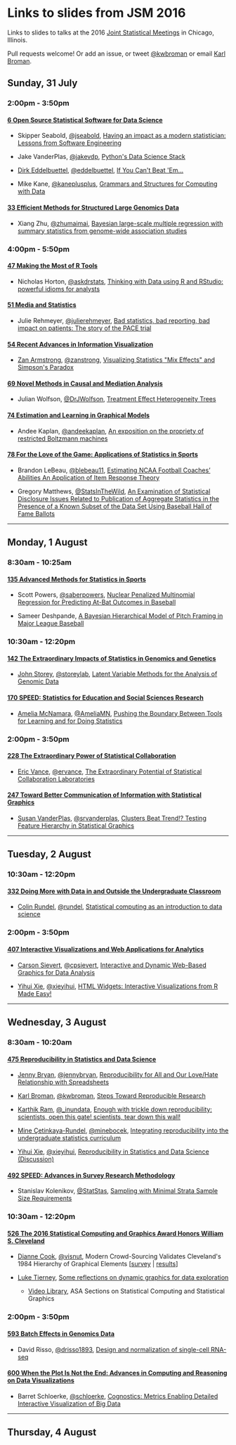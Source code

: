# Links to slides from JSM 2016

Links to slides to talks at the 2016
[Joint Statistical Meetings](https://www.amstat.org/meetings/jsm/2016/)
in Chicago, Illinois.

Pull requests welcome! Or add an issue, or tweet
[@kwbroman](https://twitter.com/kwbroman) or email
[Karl Broman](http://kbroman.org).

## Sunday, 31 July

### 2:00pm - 3:50pm

#### [6 Open Source Statistical Software for Data Science](https://www.amstat.org/meetings/jsm/2016/onlineprogram/ActivityDetails.cfm?SessionID=212387)

- Skipper Seabold, [@jseabold](https://twitter.com/jseabold),
[Having an impact as a modern statistician: Lessons from Software Engineering](https://speakerdeck.com/jseabold/having-an-impact-as-a-modern-statistician)

- Jake VanderPlas, [@jakevdp](https://twitter.com/jakevdp),
[Python's Data Science Stack](https://speakerdeck.com/jakevdp/pythons-data-science-stack-jsm-2016)

- [Dirk Eddelbuettel](http://dirk.eddelbuettel.com/), [@eddelbuettel](https://twitter.com/eddelbuettel),
[If You Can't Beat 'Em...](http://dirk.eddelbuettel.com/papers/jsm2016_rcpp_talk.pdf)

- Mike Kane, [@kaneplusplus](https://twitter.com/kaneplusplus),
[Grammars and Structures for Computing with Data](http://slides.com/michaelkane/deck-17#/)

#### [33 Efficient Methods for Structured Large Genomics Data](https://www.amstat.org/meetings/jsm/2016/onlineprogram/ActivityDetails.cfm?SessionID=212892)

- Xiang Zhu, [@zhumaimai](https://twitter.com/zhumaimai),
[Bayesian large-scale multiple regression with summary statistics from genome-wide association studies](http://www.stat.uchicago.edu/~xiangzhu/JSM_20160731.pdf)

### 4:00pm - 5:50pm

#### [47 Making the Most of R Tools](https://www.amstat.org/meetings/jsm/2016/onlineprogram/ActivityDetails.cfm?SessionID=212343)

- Nicholas Horton, [@askdrstats](https://twitter.com/askdrstats),
[Thinking with Data using R and RStudio: powerful idioms for analysts](https://github.com/Amherst-Statistics/JSM2016-thinkwithR)

#### [51 Media and Statistics](https://www.amstat.org/meetings/jsm/2016/onlineprogram/ActivityDetails.cfm?SessionID=212366)

- Julie Rehmeyer, [@julierehmeyer](https://twitter.com/julierehmeyer),
[Bad statistics, bad reporting, bad impact on patients: The story of the PACE trial](http://www.slideshare.net/JulieRehmeyer/bad-statistics-bad-reporting-bad-impact-on-patients-the-story-of-the-pace-trial)

#### [54 Recent Advances in Information Visualization](https://www.amstat.org/meetings/jsm/2016/onlineprogram/ActivityDetails.cfm?SessionID=212554)

- [Zan Armstrong](http://blog.zanarmstrong.com/about/), [@zanstrong](https://twitter.com/zanstrong),
[Visualizing Statistics "Mix Effects" and Simpson's Paradox](https://docs.google.com/presentation/d/1TC9986iqrAe4cBH77kP-2sAf_i-W0jnxM9ZnGWq2S0w/edit#slide=id.p)


#### [69 Novel Methods in Causal and Mediation Analysis](https://www.amstat.org/meetings/jsm/2016/onlineprogram/ActivityDetails.cfm?SessionID=212850)

- Julian Wolfson, [@DrJWolfson](https://twitter.com/drjwolfson),
[Treatment Effect Heterogeneity Trees](https://drive.google.com/uc?export=download&id=0B7tyIRgneHdbVFAtd3UxeldlV00)

#### [74 Estimation and Learning in Graphical Models](https://www.amstat.org/meetings/jsm/2016/onlineprogram/ActivityDetails.cfm?SessionID=212918)

- Andee Kaplan, [@andeekaplan](https://twitter.com/andeekaplan),
[An exposition on the propriety of restricted Boltzmann machines](http://andeekaplan.com/rbm/presentations/jsm2016/)

#### [78 For the Love of the Game: Applications of Statistics in Sports](https://www.amstat.org/meetings/jsm/2016/onlineprogram/ActivityDetails.cfm?SessionID=212986)

- Brandon LeBeau, [@blebeau11](https://twitter.com/@blebeau11),
[Estimating NCAA Football Coaches’ Abilities An Application of Item Response Theory](http://educate-r.org/2016/07/31/jsm2016.html)

- Gregory Matthews, [@StatsInTheWild](https://twitter.com/StatsInTheWild),
[An Examination of Statistical Disclosure Issues Related to Publication of Aggregate Statistics in the Presence of a Known Subset of the Data Set Using Baseball Hall of Fame Ballots](https://dl.dropboxusercontent.com/u/35094868/SlidesForTalk.pdf)


---

## Monday, 1 August

### 8:30am - 10:25am

#### [135 Advanced Methods for Statistics in Sports](https://www.amstat.org/meetings/jsm/2016/onlineprogram/ActivityDetails.cfm?SessionID=212985)

- Scott Powers, [@saberpowers](https://twitter.com/saberpowers),
[Nuclear Penalized Multinomial Regression for Predicting At-Bat Outcomes in Baseball](https://github.com/saberpowers/npmr/blob/master/slides/jsm2016.pdf)

- Sameer Deshpande, [A Bayesian Hierarchical Model of Pitch Framing in Major League Baseball](http://stat.wharton.upenn.edu/~dsameer/pitchFraming/deshpande_jsm2016.pdf)

### 10:30am - 12:20pm

#### [142 The Extraordinary Impacts of Statistics in Genomics and Genetics](https://www.amstat.org/meetings/jsm/2016/onlineprogram/ActivityDetails.cfm?SessionID=212335)

- [John Storey](http://genomine.org/), [@storeylab](https://github.com/storeylab),
[Latent Variable Methods for the Analysis of Genomic Data](http://genomine.org/talks/jsm_2016.pdf)

#### [170 SPEED: Statistics for Education and Social Sciences Research](http://ww2.amstat.org/meetings/jsm/2016/onlineprogram/ActivityDetails.cfm?SessionID=213158)

- [Amelia McNamara](http://www.science.smith.edu/~amcnamara/), [@AmeliaMN](https://twitter.com/AmeliaMN), [	Pushing the Boundary Between Tools for Learning and for Doing Statistics](http://www.science.smith.edu/~amcnamara/JSM2016_PushingTheBoundary.pdf)

### 2:00pm - 3:50pm

#### [228 The Extraordinary Power of Statistical Collaboration](https://www.amstat.org/meetings/jsm/2016/onlineprogram/ActivityDetails.cfm?SessionID=212605)

- [Eric Vance](http://ervance.com), [@ervance](https://twitter.com/ervance),
[The Extraordinary Potential of Statistical Collaboration Laboratories](https://prezi.com/dpiwuz7pep45/2016jsmeposcl/)

#### [247 Toward Better Communication of Information with Statistical Graphics](https://www.amstat.org/meetings/jsm/2016/onlineprogram/ActivityDetails.cfm?SessionID=212912)

- [Susan VanderPlas](http://srvanderplas.github.io), [@srvanderplas](https://twitter.com/srvanderplas),
[Clusters Beat Trend!? Testing Feature Hierarchy in Statistical Graphics](https://srvanderplas.github.io/Presentations/JSM2016/HierarchyOfVisualFeatures.html#/)

---

## Tuesday, 2 August


### 10:30am - 12:20pm

#### [332 Doing More with Data in and Outside the Undergraduate Classroom](https://www.amstat.org/meetings/jsm/2016/onlineprogram/ActivityDetails.cfm?SessionID=212444)

- [Colin Rundel](http://www2.stat.duke.edu/~cr173/), [@rundel](https://twitter.com/rundel),
[Statistical computing as an introduction to data science](https://github.com/rundel/Presentations/tree/master/JSM%202016)

### 2:00pm - 3:50pm

#### [407 Interactive Visualizations and Web Applications for Analytics](https://www.amstat.org/meetings/jsm/2016/onlineprogram/ActivityDetails.cfm?SessionID=212551)

- [Carson Sievert](http://cpsievert.github.io/), [@cpsievert](https://twitter.com/cpsievert),
[Interactive and Dynamic Web-Based Graphics for Data Analysis](http://bit.ly/JSM_16)

- [Yihui Xie](http://yihui.name/), [@xieyihui](https://twitter.com/xieyihui),
[HTML Widgets: Interactive Visualizations from R Made Easy!](https://dl.dropboxusercontent.com/u/15335397/slides/2016-htmlwidgets-JSM-Yihui-Xie.html)

---

## Wednesday, 3 August

### 8:30am - 10:20am

#### [475 Reproducibility in Statistics and Data Science ](https://www.amstat.org/meetings/jsm/2016/onlineprogram/ActivityDetails.cfm?SessionID=212538)

- [Jenny Bryan](http://stat545.com), [@jennybryan](https://twitter.com/jennybryan),
[Reproducibility for All and Our Love/Hate Relationship with Spreadsheets](https://github.com/jennybc/2016-06_spreadsheets#readme)

- [Karl Broman](http://kbroman.org), [@kwbroman](https://twitter.com/kwbroman),
[Steps Toward Reproducible Research](http://bit.ly/jsm2016)

- [Karthik Ram](http://karthik.io/),
  [@_inundata](twitter.com/_inundata),
  [Enough with trickle down reproducibility: scientists, open this gate! scientists, tear down this wall!](http://inundata.org/talks/jsm2016)

- [Mine &Ccedil;etinkaya-Rundel](http://www2.stat.duke.edu/~mc301/),
[@minebocek](https://twitter.com/minebocek),
[Integrating reproducibility into the undergraduate statistics curriculum](https://github.com/mine-cetinkaya-rundel/2016-08-03-reproducible-undergrad-stats)

- [Yihui Xie](http://yihui.name/), [@xieyihui](https://twitter.com/xieyihui),
[Reproducibility in Statistics and Data Science (Discussion)](https://dl.dropboxusercontent.com/u/15335397/slides/2016-repro-JSM-Yihui-Xie.html#(1))

#### [492 SPEED: Advances in Survey Research Methodology](https://www.amstat.org/meetings/jsm/2016/onlineprogram/ActivityDetails.cfm?SessionID=213155)

- Stanislav Kolenikov, [@StatStas](https://twitter.com/StatStas),
[Sampling with Minimal Strata Sample Size Requirements](https://github.com/skolenik/jsm2016slides)

### 10:30am - 12:20pm

#### [526 The 2016 Statistical Computing and Graphics Award Honors William S. Cleveland](https://www.amstat.org/meetings/jsm/2016/onlineprogram/ActivityDetails.cfm?SessionID=212769)

- [Dianne Cook](http://dicook.github.io/), [@visnut](https://twitter.com/visnut), Modern Crowd-Sourcing Validates Cleveland's 1984 Hierarchy of Graphical Elements \[[survey](http://bit.ly/JSM-vis16) | [results](http://visiphilia.org/2016/08/03/CM-hierarchy)\]

- [Luke Tierney](http://homepage.divms.uiowa.edu/~luke/),
  [Some reflections on dynamic graphics for data exploration](http://homepage.divms.uiowa.edu/~luke/talks/jsm2016.pdf)

  - [Video Library](http://stat-graphics.org/movies/), ASA Sections on Statistical Computing and
    Statistical Graphics

### 2:00pm - 3:50pm

#### [593 Batch Effects in Genomics Data](https://www.amstat.org/meetings/jsm/2016/onlineprogram/ActivityDetails.cfm?SessionID=212439)

- David Risso, [@drisso1893](https://twitter.com/drisso1893),
[Design and normalization of single-cell RNA-seq](http://rpubs.com/daviderisso/jsm2016)

#### [600 When the Plot Is Not the End: Advances in Computing and Reasoning on Data Visualizations](https://www.amstat.org/meetings/jsm/2016/onlineprogram/ActivityDetails.cfm?SessionID=212826)

- Barret Schloerke, [@schloerke](https://twitter.com/schloerke),
[Cognostics: Metrics Enabling Detailed Interactive Visualization of Big Data](https://www.odrive.com/s/e2519606-0fc9-49ef-a058-5aadc88bebf5-57a2530e)

---

## Thursday, 4 August
